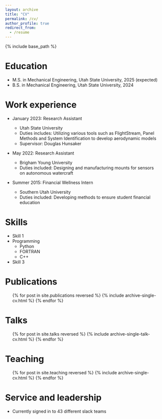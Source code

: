 ```yaml
---
layout: archive
title: "CV"
permalink: /cv/
author_profile: true
redirect_from:
  - /resume
---
```


{% include base_path %}

Education
======
* M.S. in Mechanical Engineering, Utah State University, 2025 (expected)
* B.S. in Mechanical Engineering, Utah State University, 2024

Work experience
======
* January 2023: Research Assistant
  * Utah State University
  * Duties includes: Utilizing various tools such as FlightStream, Panel Methods and System Identification to develop aerodynamic models
  * Supervisor: Douglas Hunsaker

* May 2022: Research Assistant
  * Brigham Young University
  * Duties included: Designing and manufacturing mounts for sensors on autonomous watercraft

* Summer 2015: Financial Wellness Intern
  * Southern Utah University
  * Duties included: Developing methods to ensure student financial education
  
Skills
======
* Skill 1
* Programming
  * Python
  * FORTRAN
  * C++
* Skill 3

Publications
======
  <ul>{% for post in site.publications reversed %}
    {% include archive-single-cv.html %}
  {% endfor %}</ul>
  
Talks
======
  <ul>{% for post in site.talks reversed %}
    {% include archive-single-talk-cv.html  %}
  {% endfor %}</ul>
  
Teaching
======
  <ul>{% for post in site.teaching reversed %}
    {% include archive-single-cv.html %}
  {% endfor %}</ul>
  
Service and leadership
======
* Currently signed in to 43 different slack teams
